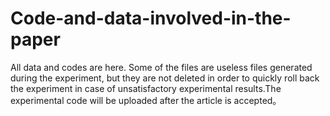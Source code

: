 # Code-and-data-involved-in-the-paper
All data and codes are here. Some of the files are useless files generated during the experiment, but they are not deleted in order to quickly roll back the experiment in case of unsatisfactory experimental results.The experimental code will be uploaded after the article is accepted。
